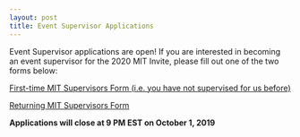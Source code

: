 ```yaml
---
layout: post
title: Event Supervisor Applications
---
```


Event Supervisor applications are open! If you are interested in becoming an event supervisor for the 2020 MIT Invite, please fill out one of the two forms below:

[First-time MIT Supervisors Form (i.e. you have not supervised for us before)](https://docs.google.com/forms/d/e/1FAIpQLScm5VbZkzuGNLGRbAYrUYnH17GVBKNZIxYQtG8bcLbdMlWugA/viewform?usp=sf_link)

[Returning MIT Supervisors Form](https://docs.google.com/forms/d/e/1FAIpQLSctSFT4fHi5f6LAy3uBv0QYGIH8cOumi6ufCMVIoj2oh9RFGQ/viewform?usp=sf_link)

**Applications will close at 9 PM EST on October 1, 2019**